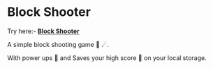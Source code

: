 # Block Shooter

Try here:- **[Block Shooter](https://theflameguy.github.io/blockShooter/)**

A simple block shooting game 🚀 ☄.<br>

With power ups 💫 and Saves your high score 💯 on your local storage.

